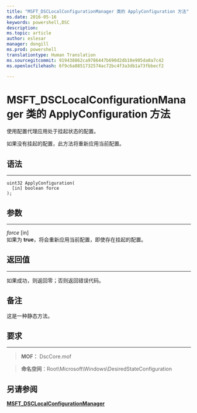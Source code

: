 ```yaml
---
title: "MSFT_DSCLocalConfigurationManager 类的 ApplyConfiguration 方法"
ms.date: 2016-05-16
keywords: powershell,DSC
description: 
ms.topic: article
author: eslesar
manager: dongill
ms.prod: powershell
translationtype: Human Translation
ms.sourcegitcommit: 919438862ca9786447b690d2db10e905da0a7c42
ms.openlocfilehash: 6f9c6a8851732574ac72bc4f3a3db1a73fbbecf2

---
```


# MSFT_DSCLocalConfigurationManager 类的 ApplyConfiguration 方法

使用配置代理应用处于挂起状态的配置。 

如果没有挂起的配置，此方法将重新应用当前配置。


## 语法
------

```mof
uint32 ApplyConfiguration(
  [in] boolean force
);
```

## 参数
----------

*force* \[in\]  
如果为 **true**，将会重新应用当前配置，即使存在挂起的配置。

## 返回值
------------

如果成功，则返回零；否则返回错误代码。

## 备注

这是一种静态方法。

## 要求
------------
>**MOF：** DscCore.mof

>**命名空间**：Root\Microsoft\Windows\DesiredStateConfiguration


## 另请参阅


[**MSFT_DSCLocalConfigurationManager**](msft-dsclocalconfigurationmanager.md)

 

 






<!--HONumber=Jun16_HO4-->


